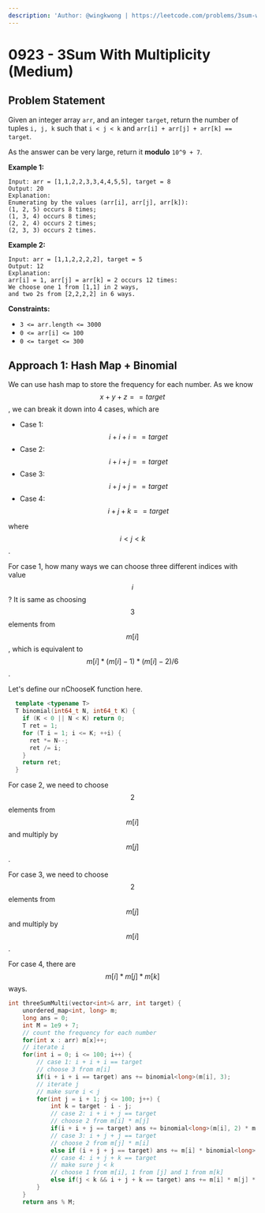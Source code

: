 ```yaml
---
description: 'Author: @wingkwong | https://leetcode.com/problems/3sum-with-multiplicity/'
---
```


# 0923 - 3Sum With Multiplicity (Medium)

## Problem Statement

Given an integer array `arr`, and an integer `target`, return the number of tuples `i, j, k` such that `i < j < k` and `arr[i] + arr[j] + arr[k] == target`.

As the answer can be very large, return it **modulo** `10^9 + 7`.

**Example 1:**

```
Input: arr = [1,1,2,2,3,3,4,4,5,5], target = 8
Output: 20
Explanation: 
Enumerating by the values (arr[i], arr[j], arr[k]):
(1, 2, 5) occurs 8 times;
(1, 3, 4) occurs 8 times;
(2, 2, 4) occurs 2 times;
(2, 3, 3) occurs 2 times.
```

**Example 2:**

```
Input: arr = [1,1,2,2,2,2], target = 5
Output: 12
Explanation: 
arr[i] = 1, arr[j] = arr[k] = 2 occurs 12 times:
We choose one 1 from [1,1] in 2 ways,
and two 2s from [2,2,2,2] in 6 ways.
```

**Constraints:**

* `3 <= arr.length <= 3000`
* `0 <= arr[i] <= 100`
* `0 <= target <= 300`

## Approach 1: Hash Map + Binomial

We can use hash map to store the frequency for each number. As we know $$x + y + z == target$$, we can break it down into 4 cases, which are

* Case 1: $$i + i + i == target$$
* Case 2: $$i + i + j == target$$
* Case 3: $$i + j + j == target$$
* Case 4: $$i + j + k == target$$

where $$i < j < k$$.

For case 1, how many ways we can choose three different indices with value $$i$$? It is same as choosing $$3$$ elements from $$m[i]$$, which is equivalent to $$m[i] * (m[i] - 1) * (m[i] - 2) / 6$$.

Let's define our nChooseK function here.

```cpp
  template <typename T>
  T binomial(int64_t N, int64_t K) {
    if (K < 0 || N < K) return 0;
    T ret = 1;
    for (T i = 1; i <= K; ++i) {
      ret *= N--;
      ret /= i;
    }
    return ret;
  }
```

For case 2, we need to choose $$2$$ elements from $$m[i]$$ and multiply by $$m[j]$$.

For case 3, we need to choose $$2$$ elements from $$m[j]$$ and multiply by $$m[i]$$.

For case 4, there are $$m[i] * m[j] * m[k]$$ ways.

```cpp
int threeSumMulti(vector<int>& arr, int target) {
    unordered_map<int, long> m;
    long ans = 0;
    int M = 1e9 + 7;
    // count the frequency for each number
    for(int x : arr) m[x]++;
    // iterate i
    for(int i = 0; i <= 100; i++) {
        // case 1: i + i + i == target
        // choose 3 from m[i]
        if(i + i + i == target) ans += binomial<long>(m[i], 3);
        // iterate j 
        // make sure i < j
        for(int j = i + 1; j <= 100; j++) {
            int k = target - i - j;
            // case 2: i + i + j == target
            // choose 2 from m[i] * m[j]
            if(i + i + j == target) ans += binomial<long>(m[i], 2) * m[j];
            // case 3: i + j + j == target
            // choose 2 from m[j] * m[i]
            else if (i + j + j == target) ans += m[i] * binomial<long>(m[j], 2);
            // case 4: i + j + k == target
            // make sure j < k
            // choose 1 from m[i], 1 from [j] and 1 from m[k]
            else if(j < k && i + j + k == target) ans += m[i] * m[j] * m[k];
        }
    }
    return ans % M;
```
